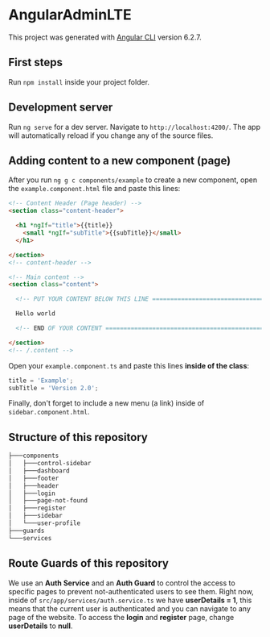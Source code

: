 # AngularAdminLTE

This project was generated with [Angular CLI](https://github.com/angular/angular-cli) version 6.2.7.

## First steps

Run `npm install` inside your project folder.

## Development server

Run `ng serve` for a dev server. Navigate to `http://localhost:4200/`. The app will automatically reload if you change any of the source files.

## Adding content to a new component (page)

After you run `ng g c components/example` to create a new component, open the `example.component.html` file and paste this lines:
```html
<!-- Content Header (Page header) -->
<section class="content-header">

  <h1 *ngIf="title">{{title}}
    <small *ngIf="subTitle">{{subTitle}}</small>
  </h1>

</section>
<!-- content-header -->

<!-- Main content -->
<section class="content">

  <!-- PUT YOUR CONTENT BELOW THIS LINE ================================================== -->

  Hello world

  <!-- END OF YOUR CONTENT ================================================== -->

</section>
<!-- /.content -->
```

Open your `example.component.ts` and paste this lines **inside of the class**:
```typescript
title = 'Example';
subTitle = 'Version 2.0';
```

Finally, don't forget to include a new menu (a link) inside of `sidebar.component.html`.

## Structure of this repository
```bash
├───components
│   ├───control-sidebar
│   ├───dashboard
│   ├───footer
│   ├───header
│   ├───login
│   ├───page-not-found
│   ├───register
│   ├───sidebar
│   └───user-profile
├───guards
└───services
```

## Route Guards of this repository
We use an **Auth Service** and an **Auth Guard** to control the access to specific pages to prevent not-authenticated users to see them. Right now, inside of `src/app/services/auth.service.ts` we have **userDetails = 1**, this means that the current user is authenticated and you can navigate to any page of the website. To access the **login** and **register** page, change **userDetails** to **null**.
